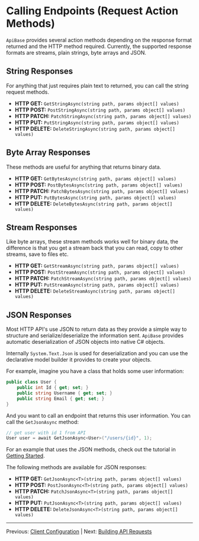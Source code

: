 # Calling Endpoints (Request Action Methods)
`ApiBase` provides several action methods depending on the response format returned and the HTTP method required. Currently, the supported response formats are streams, plain strings, byte arrays and JSON.

## String Responses
For anything that just requires plain text to returned, you can call the string request methods.

- **HTTP GET:** `GetStringAsync(string path, params object[] values)`
- **HTTP POST:** `PostStringAsync(string path, params object[] values)`
- **HTTP PATCH:** `PatchStringAsync(string path, params object[] values)`
- **HTTP PUT:** `PutStringAsync(string path, params object[] values)`
- **HTTP DELETE:** `DeleteStringAsync(string path, params object[] values)`

## Byte Array Responses
These methods are useful for anything that returns binary data.

- **HTTP GET:** `GetBytesAsync(string path, params object[] values)`
- **HTTP POST:** `PostBytesAsync(string path, params object[] values)`
- **HTTP PATCH:** `PatchBytesAsync(string path, params object[] values)`
- **HTTP PUT:** `PutBytesAsync(string path, params object[] values)`
- **HTTP DELETE:** `DeleteBytesAsync(string path, params object[] values)`

## Stream Responses
Like byte arrays, these stream methods works well for binary data, the difference is that you get a stream back that you can read, copy to other streams, save to files etc.

- **HTTP GET:** `GetStreamAsync(string path, params object[] values)`
- **HTTP POST:** `PostStreamAsync(string path, params object[] values)`
- **HTTP PATCH:** `PatchStreamAsync(string path, params object[] values)`
- **HTTP PUT:** `PutStreamAsync(string path, params object[] values)`
- **HTTP DELETE:** `DeleteStreamAsync(string path, params object[] values)`

## JSON Responses
Most HTTP API's use JSON to return data as they provide a simple way to structure and serialize/deserialize the information sent. `ApiBase` provides automatic deserialization of JSON objects into native C# objects.

Internally `System.Text.Json` is used for deserialization and you can use the declarative model builder it provides to create your objects.

For example, imagine you have a class that holds some user information:

```cs
public class User {
    public int Id { get; set; }
    public string Username { get; set; }
    public string Email { get; set; }
}
```

And you want to call an endpoint that returns this user information. You can call the `GetJsonAsync` method:

```cs
// get user with id 1 from API
User user = await GetJsonAsync<User>("/users/{id}", 1);
```

For an example that uses the JSON methods, check out the tutorial in [Getting Started](getting-started.md#tutorial-create-a-basic-http-api-client).

The following methods are available for JSON responses:

- **HTTP GET:** `GetJsonAsync<T>(string path, params object[] values)`
- **HTTP POST:** `PostJsonAsync<T>(string path, params object[] values)`
- **HTTP PATCH:** `PatchJsonAsync<T>(string path, params object[] values)`
- **HTTP PUT:** `PutJsonAsync<T>(string path, params object[] values)`
- **HTTP DELETE:** `DeleteJsonAsync<T>(string path, params object[] values)`

---
Previous: [Client Configuration](client-configuration.md) | Next: [Building API Requests](building-requests.md)